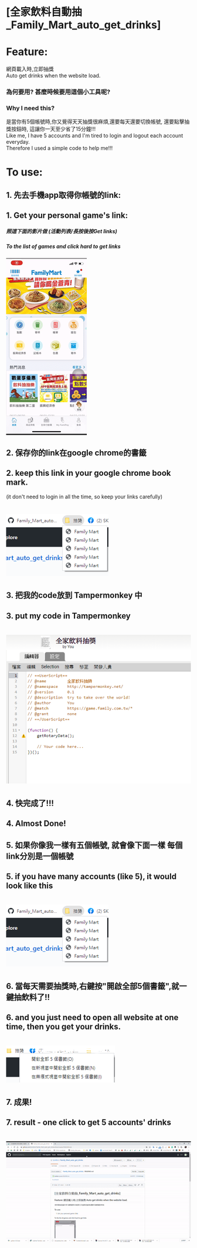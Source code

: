# [全家飲料自動抽_Family_Mart_auto_get_drinks]

# Feature: 
 網頁載入時,立即抽獎<br>
 Auto get drinks when the website load.

### 為何要用? 甚麼時候要用這個小工具呢?
### Why I need this?

是當你有5個帳號時,你又覺得天天抽獎很麻煩,還要每天還要切換帳號, 還要點擊抽獎按鈕時, 這讓你一天至少省了15分鐘!!!<br>
 Like me, I have 5 accounts and I'm tired to login and logout each account everyday.<br>Therefore I used a simple code to help me!!!


# To use:
## 1. 先去手機app取得你帳號的link:
## 1. Get your personal game's link:

##### 照這下面的影片做 (活動列表/長按後按Get links)
##### To the list of games and click hard to get links

![image](https://github.com/tomlinn/Family_Mart_auto_get_drinks/blob/master/to_get_link.gif?raw=true)
## 2. 保存你的link在google chrome的書籤
## 2. keep this link in your google chrome book mark.
(it don't need to login in all the time, so keep your links carefully)
# ![image](https://github.com/tomlinn/Family_Mart_auto_get_drinks/blob/master/turtorial-2.PNG?raw=true)

## 3. 把我的code放到 Tampermonkey 中
## 3. put my code in Tampermonkey
# ![image](https://github.com/tomlinn/Family_Mart_auto_get_drinks/blob/master/turtorial-1.PNG?raw=true)

## 4. 快完成了!!!
## 4. Almost Done!

## 5. 如果你像我一樣有五個帳號, 就會像下面一樣 每個link分別是一個帳號
## 5. if you have many accounts (like 5), it would look like this
# ![image](https://github.com/tomlinn/Family_Mart_auto_get_drinks/blob/master/turtorial-2.PNG?raw=true)

## 6. 當每天需要抽獎時,右鍵按"開啟全部5個書籤",就一鍵抽飲料了!!
## 6. and you just need to open all website at one time, then you get your drinks.
# ![image](https://github.com/tomlinn/Family_Mart_auto_get_drinks/blob/master/turtorial-3.PNG?raw=true)

## 7. 成果!
## 7. result - one click to get 5 accounts' drinks 
# ![image](https://github.com/tomlinn/Family_Mart_auto_get_drinks/blob/master/turtorial-4.gif?raw=true)
